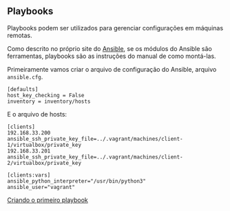 ## Playbooks

Playbooks podem ser utilizados para gerenciar configurações em máquinas remotas.

Como descrito no próprio site do [Ansible](https://docs.ansible.com/ansible/latest/user_guide/playbooks.html), se os módulos do Ansible são ferramentas, playbooks são as instruções do manual de como montá-las.

Primeiramente vamos criar o arquivo de configuração do Ansible, arquivo `ansible.cfg`.

```shell
[defaults]
host_key_checking = False
inventory = inventory/hosts
```

E o arquivo de hosts:

```shell
[clients]
192.168.33.200 ansible_ssh_private_key_file=../.vagrant/machines/client-1/virtualbox/private_key
192.168.33.201 ansible_ssh_private_key_file=../.vagrant/machines/client-2/virtualbox/private_key

[clients:vars]
ansible_python_interpreter="/usr/bin/python3"
ansible_user="vagrant"
```

[Criando o primeiro playbook](first-playbook.yml)